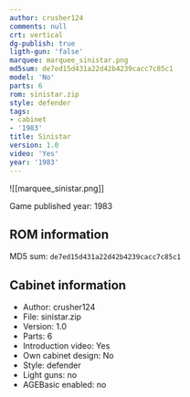 ```yaml
---
author: crusher124
comments: null
crt: vertical
dg-publish: true
ligth-gun: 'false'
marquee: marquee_sinistar.png
md5sum: de7ed15d431a22d42b4239cacc7c85c1
model: 'No'
parts: 6
rom: sinistar.zip
style: defender
tags:
- cabinet
- '1983'
title: Sinistar
version: 1.0
video: 'Yes'
year: '1983'
---
```


![[marquee_sinistar.png]]

Game published year: 1983

## ROM information

MD5 sum: `de7ed15d431a22d42b4239cacc7c85c1` 

## Cabinet information

- Author: crusher124
- File: sinistar.zip
- Version: 1.0
- Parts: 6
- Introduction video: Yes
- Own cabinet design: No
- Style: defender
- Light guns: no
- AGEBasic enabled: no


